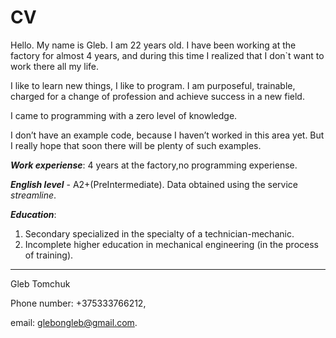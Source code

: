 # CV 

Hello. My name is Gleb. I am 22 years old. I have been working at the factory for almost 4 years, and during this time I realized that I don`t want to work there all my life. 

I like to learn new things, I like to program. I am purposeful, trainable, charged for a change of profession and achieve success in a new field.

I came to programming with a zero level of knowledge.

I don’t have an example code, because I haven’t worked in this area yet. But I really hope that soon there will be plenty of such examples.

***Work experiense***: 4 years at the factory,no programming experiense. 

***English level*** - A2+(PreIntermediate). Data obtained using the service _streamline_.

***Education***: 
   1. Secondary specialized in the specialty of a technician-mechanic. 
   2. Incomplete higher education in mechanical engineering (in the process of training).
***    
Gleb Tomchuk

Phone number: +375333766212, 

email: glebongleb@gmail.com.
